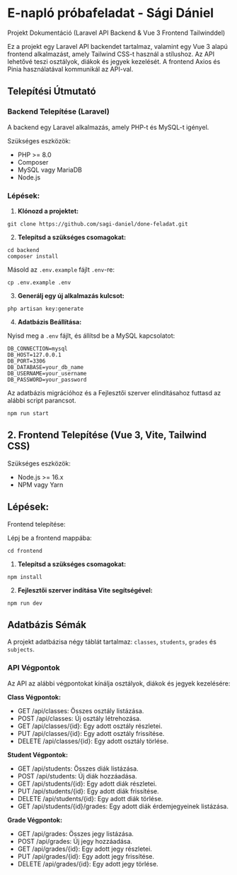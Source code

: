 # E-napló próbafeladat - Sági Dániel

Projekt Dokumentáció (Laravel API Backend & Vue 3 Frontend Tailwinddel)

Ez a projekt egy Laravel API backendet tartalmaz, valamint egy Vue 3 alapú frontend alkalmazást, amely Tailwind CSS-t használ a stílushoz. Az API lehetővé teszi osztályok, diákok és jegyek kezelését. A frontend Axios és Pinia használatával kommunikál az API-val.

## Telepítési Útmutató

### Backend Telepítése (Laravel)

A backend egy Laravel alkalmazás, amely PHP-t és MySQL-t igényel.

Szükséges eszközök:

- PHP >= 8.0
- Composer
- MySQL vagy MariaDB
- Node.js

### Lépések:

1. **Klónozd a projektet:**

```
git clone https://github.com/sagi-daniel/done-feladat.git
```

2. **Telepítsd a szükséges csomagokat:**

```
cd backend
composer install
```

Másold az `.env.example` fájlt `.env`-re:

```
cp .env.example .env
```

3. **Generálj egy új alkalmazás kulcsot:**

```
php artisan key:generate
```

4. **Adatbázis Beállítása:**

Nyisd meg a `.env` fájlt, és állítsd be a MySQL kapcsolatot:

```
DB_CONNECTION=mysql
DB_HOST=127.0.0.1
DB_PORT=3306
DB_DATABASE=your_db_name
DB_USERNAME=your_username
DB_PASSWORD=your_password

```

Az adatbázis migrációhoz és a Fejlesztői szerver elindításahoz futtasd az alábbi script parancsot.

```
npm run start
```

## 2. Frontend Telepítése (Vue 3, Vite, Tailwind CSS)

Szükséges eszközök:

- Node.js >= 16.x
- NPM vagy Yarn

## Lépések:

Frontend telepítése:

Lépj be a frontend mappába:

```
cd frontend
```

1. **Telepítsd a szükséges csomagokat:**

```
npm install
```

2. **Fejlesztői szerver indítása Vite segítségével:**

```
npm run dev
```

## Adatbázis Sémák

A projekt adatbázisa négy táblát tartalmaz: `classes`, `students`, `grades` és `subjects`.

### API Végpontok

Az API az alábbi végpontokat kínálja osztályok, diákok és jegyek kezelésére:

**Class Végpontok:**

- GET /api/classes: Összes osztály listázása.
- POST /api/classes: Új osztály létrehozása.
- GET /api/classes/{id}: Egy adott osztály részletei.
- PUT /api/classes/{id}: Egy adott osztály frissítése.
- DELETE /api/classes/{id}: Egy adott osztály törlése.

**Student Végpontok:**

- GET /api/students: Összes diák listázása.
- POST /api/students: Új diák hozzáadása.
- GET /api/students/{id}: Egy adott diák részletei.
- PUT /api/students/{id}: Egy adott diák frissítése.
- DELETE /api/students/{id}: Egy adott diák törlése.
- GET /api/students/{id}/grades: Egy adott diák érdemjegyeinek listázása.

**Grade Végpontok:**

- GET /api/grades: Összes jegy listázása.
- POST /api/grades: Új jegy hozzáadása.
- GET /api/grades/{id}: Egy adott jegy részletei.
- PUT /api/grades/{id}: Egy adott jegy frissítése.
- DELETE /api/grades/{id}: Egy adott jegy törlése.
